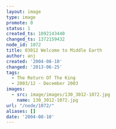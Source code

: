 ```yaml
---
layout: image
type: image
promote: 0
status: 1
created_ts: 1092143440
changed_ts: 1372159432
node_id: 1072
title: 03012 Welcome to Middle Earth
author: anj
created: '2004-08-10'
changed: '2013-06-25'
tags:
  - The Return Of The King
  - 2003/12 - December 2003
images:
  - src: image/images/130_3012-1072.jpg
    name: 130_3012-1072.jpg
url: "/node/1072/"
aliases: []
date: '2004-08-10'
---
```


